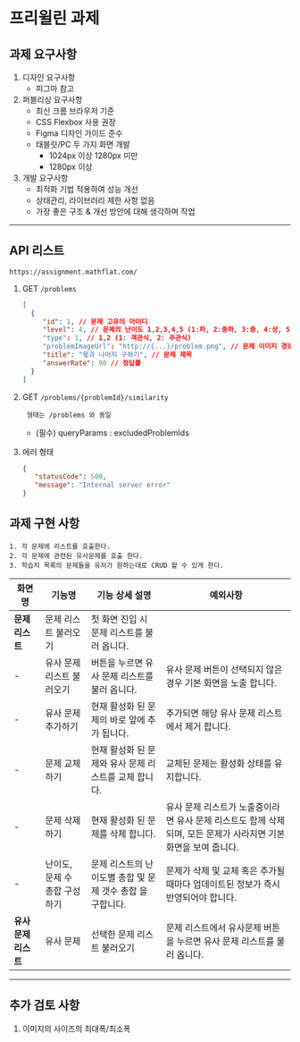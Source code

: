 # 프리윌린 과제

## 과제 요구사항

1. 디자인 요구사항
    - 피그마 참고
2. 퍼블리싱 요구사항
    - 최신 크롬 브라우저 기준
    - CSS Flexbox 사용 권장
    - Figma 디자인 가이드 준수
    - 태블릿/PC 두 가지 화면 개발
        - 1024px 이상 1280px 미만
        - 1280px 이상
3. 개발 요구사항
    - 최적화 기법 적용하여 성능 개선
    - 상태관리, 라이브러리 제한 사항 없음
    - 가장 좋은 구조 & 개선 방안에 대해 생각하며 작업

---

## API 리스트

```
https://assignment.mathflat.com/
```

1. GET `/problems`
   ```json
   [
     {
        "id": 1, // 문제 고유의 아이디
        "level": 4, // 문제의 난이도 1,2,3,4,5 (1:하, 2:중하, 3:중, 4:상, 5:최상)
        "type": 1, // 1,2 (1: 객관식, 2: 주관식)
        "problemImageUrl": "http://{...}/problem.png", // 문제 이미지 경로
        "title": "몫과 나머지 구하기", // 문제 제목
        "answerRate": 90 // 정답률
     } 
   ]
   ```
2. GET `/problems/{problemId}/similarity`
   ```
    형태는 /problems 와 동일
   ```
    - (필수) queryParams : excludedProblemIds

3. 에러 형태
   ```json
   {
      "statusCode": 500,
      "message": "Internal server error"
   }
   ```

## 과제 구현 사항

```
1. 각 문제에 리스트를 호출한다.
2. 각 문제에 관련된 유사문제를 호출 한다.
3. 학습지 목록의 문제들을 유저가 원하는대로 CRUD 할 수 있게 한다.
```

| **화면명**       | **기능명**           | **기능 상세 설명**                       | **예외사항**                                                         |
|---------------|-------------------|------------------------------------|------------------------------------------------------------------|
| **문제 리스트**    | 문제 리스트 불러오기       | 첫 화면 진입 시 문제 리스트를 불러 옵니다.          |                                                                  |
| -             | 유사 문제 리스트 불러오기    | 버튼을 누르면 유사 문제 리스트를 불러 옵니다.         | 유사 문제 버튼이 선택되지 않은 경우 기본 화면을 노출 합니다.                              |
| -             | 유사 문제 추가하기        | 현재 활성화 된 문제의 바로 앞에 추가 됩니다.         | 추가되면 해당 유사 문제 리스트에서 제거 합니다.                                      |
| -             | 문제 교체하기           | 현재 활성화 된 문제와 유사 문제 리스트를 교체 합니다.    | 교체된 문제는 활성화 상태를 유지합니다.                                           |
| -             | 문제 삭제하기           | 현재 활성화 된 문제를 삭제 합니다.               | 유사 문제 리스트가 노출중이라면 유사 문제 리스트도 함께 삭제되며, 모든 문제가 사라지면 기본 화면을 보여 줍니다. |
| -             | 난이도, 문제 수 총합 구성하기 | 문제 리스트의 난이도별 총합 및 문제 갯수 총합 을 구합니다. | 문제가 삭제 및 교체 혹은 추가될 때마다 업데이트된 정보가 즉시 반영되어야 합니다.                   |
| **유사 문제 리스트** | 유사 문제             | 선택한 문제 리스트 불러오기                    | 문제 리스트에서 유사문제 버튼을 누르면 유사 문제 리스트를 불러 옵니다.                         |

---

## 추가 검토 사항

1. 이미지의 사이즈의 최대폭/최소폭